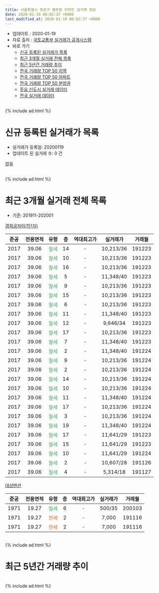```yaml
---
title: 서울특별시 종로구 행촌동 아파트 실거래 정보
date: 2020-01-19 06:02:37 +0900
last_modified_at: 2020-01-19 06:02:37 +0900
---
```


* 업데이트 : 2020-01-19
* 자료 출처 : [국토교통부 실거래가 공개시스템](http://rt.molit.go.kr)
* 바로 가기
    * [신규 등록된 실거래가 목록](#신규-등록된-실거래가-목록)
    * [최근 3개월 실거래 전체 목록](#최근-3개월-실거래-전체-목록)
    * [최근 5년간 거래량 추이](#최근-5년간-거래량-추이)
    * [전국 거래량 TOP 50 지역](https://apt-info.github.io/apt-trade-info/최근-3개월-전국에서-가장-거래가-많이-발생한-지역)
    * [전국 거래량 TOP 50 아파트](https://apt-info.github.io/apt-trade-info/최근-3개월-전국에서-가장-거래가-많이-발생한-아파트)
    * [전국 거래량 TOP 50 분양권](https://apt-info.github.io/apt-trade-info/최근-3개월-전국에서-가장-거래가-많이-발생한-분양권)
    * [주요 신도시 실거래 데이터](https://apt-info.github.io/apt-trade-info/주요-신도시)
    * [전국 실거래 데이터](https://apt-info.github.io/apt-trade-info/전국)
<br>
{% include ad.html %}
<br>

# 신규 등록된 실거래가 목록
* 실거래가 등록일: 20200119
* 업데이트 된 실거래 수: 0 건

없음

<br>
{% include ad.html %}
<br>

# 최근 3개월 실거래 전체 목록
* 기준: 201911-202001


[경희궁자이(1단지)](https://search.naver.com/search.naver?query=%EC%84%9C%EC%9A%B8%ED%8A%B9%EB%B3%84%EC%8B%9C+%EC%A2%85%EB%A1%9C%EA%B5%AC+%ED%96%89%EC%B4%8C%EB%8F%99+%EA%B2%BD%ED%9D%AC%EA%B6%81%EC%9E%90%EC%9D%B4%281%EB%8B%A8%EC%A7%80%29)

|준공|전용면적|유형|층|역대최고가|실거래가|거래월|
|:---:|:---:|:---:|:---:|:---:|:---:|:---:|
|2017|39.06|<span style="color:#34a853">월세</span>|14|<span style="color:#444444">-</span>|10,213/36|191223|
|2017|39.06|<span style="color:#34a853">월세</span>|10|<span style="color:#444444">-</span>|10,213/36|191223|
|2017|39.06|<span style="color:#34a853">월세</span>|16|<span style="color:#444444">-</span>|10,213/36|191223|
|2017|39.06|<span style="color:#34a853">월세</span>|5|<span style="color:#444444">-</span>|11,348/40|191223|
|2017|39.06|<span style="color:#34a853">월세</span>|9|<span style="color:#444444">-</span>|10,213/36|191223|
|2017|39.06|<span style="color:#34a853">월세</span>|15|<span style="color:#444444">-</span>|10,213/36|191223|
|2017|39.06|<span style="color:#34a853">월세</span>|6|<span style="color:#444444">-</span>|10,213/36|191223|
|2017|39.06|<span style="color:#34a853">월세</span>|11|<span style="color:#444444">-</span>|11,348/40|191223|
|2017|39.06|<span style="color:#34a853">월세</span>|12|<span style="color:#444444">-</span>|9,646/34|191223|
|2017|39.06|<span style="color:#34a853">월세</span>|17|<span style="color:#444444">-</span>|10,213/36|191223|
|2017|39.06|<span style="color:#34a853">월세</span>|7|<span style="color:#444444">-</span>|11,348/40|191223|
|2017|39.06|<span style="color:#34a853">월세</span>|2|<span style="color:#444444">-</span>|11,348/40|191224|
|2017|39.06|<span style="color:#34a853">월세</span>|9|<span style="color:#444444">-</span>|10,213/36|191224|
|2017|39.06|<span style="color:#34a853">월세</span>|2|<span style="color:#444444">-</span>|10,213/36|191224|
|2017|39.06|<span style="color:#34a853">월세</span>|14|<span style="color:#444444">-</span>|10,213/36|191224|
|2017|39.06|<span style="color:#34a853">월세</span>|10|<span style="color:#444444">-</span>|10,213/36|191224|
|2017|39.06|<span style="color:#34a853">월세</span>|11|<span style="color:#444444">-</span>|11,348/40|191224|
|2017|39.06|<span style="color:#34a853">월세</span>|17|<span style="color:#444444">-</span>|10,213/36|191224|
|2017|39.06|<span style="color:#34a853">월세</span>|3|<span style="color:#444444">-</span>|10,213/36|191224|
|2017|39.06|<span style="color:#34a853">월세</span>|19|<span style="color:#444444">-</span>|11,348/40|191224|
|2017|39.06|<span style="color:#34a853">월세</span>|17|<span style="color:#444444">-</span>|11,641/29|191223|
|2017|39.06|<span style="color:#34a853">월세</span>|15|<span style="color:#444444">-</span>|11,641/29|191223|
|2017|39.06|<span style="color:#34a853">월세</span>|10|<span style="color:#444444">-</span>|11,641/29|191224|
|2017|39.06|<span style="color:#34a853">월세</span>|2|<span style="color:#444444">-</span>|10,607/28|191126|
|2017|39.06|<span style="color:#34a853">월세</span>|4|<span style="color:#444444">-</span>|5,314/18|191127|

[대성맨션](https://search.naver.com/search.naver?query=%EC%84%9C%EC%9A%B8%ED%8A%B9%EB%B3%84%EC%8B%9C+%EC%A2%85%EB%A1%9C%EA%B5%AC+%ED%96%89%EC%B4%8C%EB%8F%99+%EB%8C%80%EC%84%B1%EB%A7%A8%EC%85%98)

|준공|전용면적|유형|층|역대최고가|실거래가|거래월|
|:---:|:---:|:---:|:---:|:---:|:---:|:---:|
|1971|19.27|<span style="color:#34a853">월세</span>|6|<span style="color:#444444">-</span>|500/35|200103|
|1971|19.27|<span style="color:#ff5a00">전세</span>|2|<span style="color:#444444">-</span>|7,000|191116|
|1971|19.27|<span style="color:#ff5a00">전세</span>|2|<span style="color:#444444">-</span>|7,000|191116|


<br>
{% include ad.html %}
<br>

# 최근 5년간 거래량 추이


<div style="width:100%;">
    <canvas id="deal_progress" height="200"></canvas>
</div>

<script>
new Chart(document.getElementById("deal_progress"), {
    type: 'line',
    data: {
        labels: ['201501','201502','201503','201504','201505','201506','201507','201508','201509','201510','201511','201512','201601','201602','201603','201604','201605','201606','201607','201608','201609','201610','201611','201612','201701','201702','201703','201704','201705','201706','201707','201708','201709','201710','201711','201712','201801','201802','201803','201804','201805','201806','201807','201808','201809','201810','201811','201812','201901','201902','201903','201904','201905','201906','201907','201908','201909','201910','201911','201912','202001'],
        datasets: [{
            label: '매매',
            pointRadius: 1,
            data: [1, 0, 0, 0, 0, 1, 2, 1, 1, 0, 2, 0, 0, 0, 0, 3, 1, 1, 2, 2, 1, 0, 0, 0, 0, 0, 0, 0, 1, 1, 0, 0, 0, 0, 0, 1, 0, 0, 0, 0, 0, 0, 0, 1, 1, 0, 3, 0, 0, 0, 0, 0, 0, 1, 0, 0, 0, 0, 0, 0, 0],
            borderColor: "rgba(255, 201, 14, 1)",
            backgroundColor: "rgba(255, 201, 14, 0.5)",
            fill: false,
            lineTension: 0
        },{
            label: '전월세',
            pointRadius: 1,
            data: [2, 0, 1, 0, 0, 0, 0, 0, 0, 0, 1, 0, 2, 0, 0, 0, 0, 1, 0, 2, 1, 0, 0, 0, 0, 1, 2, 0, 0, 0, 3, 1, 0, 1, 1, 0, 1, 0, 0, 1, 0, 1, 0, 0, 0, 3, 4, 0, 0, 0, 0, 1, 1, 2, 0, 0, 11, 1, 4, 23, 1],
            borderColor: "rgba(0, 141, 185, 1)",
            backgroundColor: "rgba(0, 141, 185, 0.5)",
            fill: false,
            lineTension: 0
        }
        ]
    },
    options: {
        responsive: true,
        title: {
            display: false
        },
        tooltips: {
            mode: 'index',
            intersect: false
        },
        hover: {
            mode: 'nearest',
            intersect: true
        },
        scales: {
            xAxes: [{
                display: true,
                scaleLabel: {
                    display: true,
                    labelString: '년/월'
                }
            }],
            yAxes: [{
                display: true,
                ticks: {
                    suggestedMin: 0,
                },
                scaleLabel: {
                    display: true,
                    labelString: '실거래 수'
                }
            }]
        }
    }
});

</script>


<br>
{% include ad.html %}
<br>

